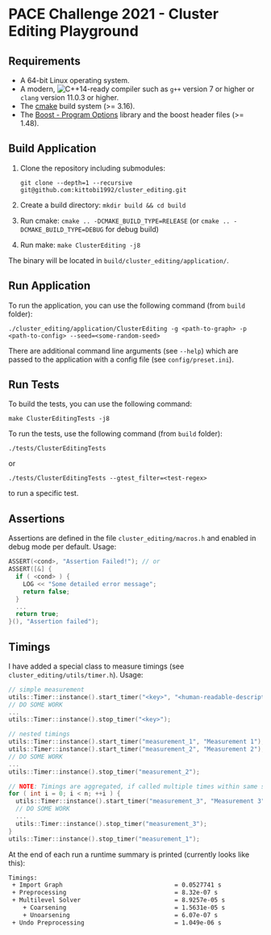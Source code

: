 # PACE Challenge 2021 - Cluster Editing Playground

Requirements
-----------

  - A 64-bit Linux operating system.
  - A modern, ![C++14](https://img.shields.io/badge/C++-17-blue.svg?style=flat)-ready compiler such as `g++` version 7 or higher or `clang` version 11.0.3 or higher.
 - The [cmake][cmake] build system (>= 3.16).
 - The [Boost - Program Options][Boost.Program_options] library and the boost header files (>= 1.48).

Build Application
-----------

1. Clone the repository including submodules:

   ```git clone --depth=1 --recursive git@github.com:kittobi1992/cluster_editing.git```
2. Create a build directory: `mkdir build && cd build`
3. Run cmake: `cmake .. -DCMAKE_BUILD_TYPE=RELEASE` (or `cmake .. -DCMAKE_BUILD_TYPE=DEBUG` for debug build)
4. Run make: `make ClusterEditing -j8`

The binary will be located in `build/cluster_editing/application/`.

Run Application
-----------

To run the application, you can use the following command (from `build` folder):

    ./cluster_editing/application/ClusterEditing -g <path-to-graph> -p <path-to-config> --seed=<some-random-seed>

There are additional command line arguments (see `--help`) which are passed to the application with a config file (see `config/preset.ini`).

Run Tests
-----------

To build the tests, you can use the following command:

    make ClusterEditingTests -j8

To run the tests, use the following command (from `build` folder):

    ./tests/ClusterEditingTests

or

    ./tests/ClusterEditingTests --gtest_filter=<test-regex>

to run a specific test.

Assertions
-----------

Assertions are defined in the file `cluster_editing/macros.h` and enabled in debug mode per default. Usage:

```cpp
ASSERT(<cond>, "Assertion Failed!"); // or
ASSERT([&] {
  if ( <cond> ) {
    LOG << "Some detailed error message";
    return false;
  }
  ...
  return true;
}(), "Assertion failed");
```

Timings
-----------

I have added a special class to measure timings (see `cluster_editing/utils/timer.h`). Usage:

```cpp
// simple measurement
utils::Timer::instance().start_timer("<key>", "<human-readable-description>");
// DO SOME WORK
...
utils::Timer::instance().stop_timer("<key>");

// nested timings
utils::Timer::instance().start_timer("measurement_1", "Measurement 1");
utils::Timer::instance().start_timer("measurement_2", "Measurement 2");
// DO SOME WORK
...
utils::Timer::instance().stop_timer("measurement_2");

// NOTE: Timings are aggregated, if called multiple times within same scope
for ( int i = 0; i < n; ++i ) {
  utils::Timer::instance().start_timer("measurement_3", "Measurement 3");
  // DO SOME WORK
  ...
  utils::Timer::instance().stop_timer("measurement_3");
}
utils::Timer::instance().stop_timer("measurement_1");
```

At the end of each run a runtime summary is printed (currently looks like this):

```bash
Timings:
 + Import Graph                               = 0.0527741 s
 + Preprocessing                              = 8.32e-07 s
 + Multilevel Solver                          = 8.9257e-05 s
    + Coarsening                              = 1.5631e-05 s
    + Unoarsening                             = 6.07e-07 s
 + Undo Preprocessing                         = 1.049e-06 s
```


 [cmake]: http://www.cmake.org/ "CMake tool"
[Boost.Program_options]: http://www.boost.org/doc/libs/1_58_0/doc/html/program_options.html